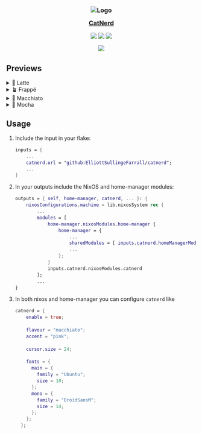 <h3 align="center">
	<img src="https://raw.githubusercontent.com/catppuccin/catppuccin/main/assets/logos/exports/1544x1544_circle.png" width="100" alt="Logo"/><br/>
	<img src="https://raw.githubusercontent.com/catppuccin/catppuccin/main/assets/misc/transparent.png" height="30" width="0px"/>
	<a href="https://github.com/ElliottSullingeFarrall/catnerd">CatNerd</a>
	<img src="https://raw.githubusercontent.com/catppuccin/catppuccin/main/assets/misc/transparent.png" height="30" width="0px"/>
</h3>

<p align="center">
	<a href="https://github.com/ElliottSullingeFarrall/catnerd/stargazers"><img src="https://img.shields.io/github/stars/ElliottSullingeFarrall/catnerd?colorA=363a4f&colorB=b7bdf8&style=for-the-badge"></a>
	<a href="https://github.com/ElliottSullingeFarrall/catnerd/issues"><img src="https://img.shields.io/github/issues/ElliottSullingeFarrall/catnerd?colorA=363a4f&colorB=f5a97f&style=for-the-badge"></a>
	<a href="https://github.com/ElliottSullingeFarrall/catnerd/contributors"><img src="https://img.shields.io/github/contributors/ElliottSullingeFarrall/catnerd?colorA=363a4f&colorB=a6da95&style=for-the-badge"></a>
</p>

<p align="center">
	<img src="https://raw.githubusercontent.com/catppuccin/catppuccin/main/assets/previews/preview.webp"/>
</p>

## Previews

<details>
<summary>🌻 Latte</summary>
<img src="https://raw.githubusercontent.com/catppuccin/catppuccin/main/assets/previews/latte.webp"/>
</details>
<details>
<summary>🪴 Frappé</summary>
<img src="https://raw.githubusercontent.com/catppuccin/catppuccin/main/assets/previews/frappe.webp"/>
</details>
<details>
<summary>🌺 Macchiato</summary>
<img src="https://raw.githubusercontent.com/catppuccin/catppuccin/main/assets/previews/macchiato.webp"/>
</details>
<details>
<summary>🌿 Mocha</summary>
<img src="https://raw.githubusercontent.com/catppuccin/catppuccin/main/assets/previews/mocha.webp"/>
</details>

## Usage

1. Include the input in your flake:
    ```nix
    inputs = {
        ...
        catnerd.url = "github:ElliottSullingeFarrall/catnerd";
        ...
    }
    ```
2. In your outputs include the NixOS and home-manager modules:
    ```nix
    outputs = { self, home-manager, catnerd, ... }: {
        nixosConfigurations.machine = lib.nixosSystem rec {
            ...
            modules = [
                home-manager.nixosModules.home-manager {
                    home-manager = {
                        ...
                        sharedModules = [ inputs.catnerd.homeManagerModules.catnerd ];
                        ...
                    };
                }
                inputs.catnerd.nixosModules.catnerd
            ];
            ...
    }
    ```
3. In both nixos and home-manager you can configure `catnerd` like
    ```nix
    catnerd = {
        enable = true;

        flavour = "macchiato";
        accent = "pink";

        cursor.size = 24;

        fonts = {
          main = {
            family = "Ubuntu";
            size = 10;
          };
          mono = {
            family = "DroidSansM";
            size = 14;
          };
        };
      };
    ```

<!-- this section is optional -->
<!-- 
## 🙋 FAQ

-	Q: **_"Where can I find the doc?"_**\
	A: Run `:help theme`

## 💝 Thanks to

- [Human](https://github.com/catppuccin)
 -->

&nbsp;

<!-- 
<p align="center">
	<img src="https://raw.githubusercontent.com/catppuccin/catppuccin/main/assets/footers/gray0_ctp_on_line.svg?sanitize=true" />
</p>

<p align="center">
	Copyright &copy; 2021-present <a href="https://github.com/catppuccin" target="_blank">Catppuccin Org</a>
</p>

<p align="center">
	<a href="https://github.com/catppuccin/catppuccin/blob/main/LICENSE"><img src="https://img.shields.io/static/v1.svg?style=for-the-badge&label=License&message=MIT&logoColor=d9e0ee&colorA=363a4f&colorB=b7bdf8"/></a>
</p>
 -->

